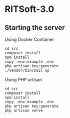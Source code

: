 # RITSoft-3.0

## Starting the server

Using Docker Container
```
cd src
composer install
npm install
copy .env.example .env
php artisan key:generate
./vendor/bin/sail up
```

Using PHP artisan
```
cd src
composer install
npm install
copy .env.example .env
php artisan key:generate
php artisan serve
```